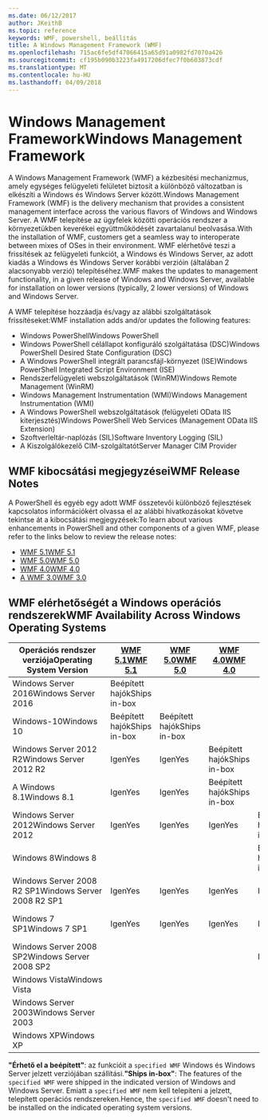 ```yaml
---
ms.date: 06/12/2017
author: JKeithB
ms.topic: reference
keywords: WMF, powershell, beállítás
title: A Windows Management Framework (WMF)
ms.openlocfilehash: 715ac6fe5df47066415a65d91a0982fd7070a426
ms.sourcegitcommit: cf195b090b3223fa4917206dfec7f0b603873cdf
ms.translationtype: MT
ms.contentlocale: hu-HU
ms.lasthandoff: 04/09/2018
---
```

# <a name="windows-management-framework"></a><span data-ttu-id="1df15-103">Windows Management Framework</span><span class="sxs-lookup"><span data-stu-id="1df15-103">Windows Management Framework</span></span>

<span data-ttu-id="1df15-104">A Windows Management Framework (WMF) a kézbesítési mechanizmus, amely egységes felügyeleti felületet biztosít a különböző változatban is elkészíti a Windows és Windows Server között.</span><span class="sxs-lookup"><span data-stu-id="1df15-104">Windows Management Framework (WMF) is the delivery mechanism that provides a consistent management interface across the various flavors of Windows and Windows Server.</span></span>
<span data-ttu-id="1df15-105">A WMF telepítése az ügyfelek közötti operációs rendszer a környezetükben keverékei együttműködését zavartalanul beolvasása.</span><span class="sxs-lookup"><span data-stu-id="1df15-105">With the installation of WMF, customers get a seamless way to interoperate between mixes of OSes in their environment.</span></span>
<span data-ttu-id="1df15-106">WMF elérhetővé teszi a frissítések az felügyeleti funkciót, a Windows és Windows Server, az adott kiadás a Windows és Windows Server korábbi verzióin (általában 2 alacsonyabb verzió) telepítéséhez.</span><span class="sxs-lookup"><span data-stu-id="1df15-106">WMF makes the updates to management functionality, in a given release of Windows and Windows Server, available for installation on lower versions (typically, 2 lower versions) of Windows and Windows Server.</span></span>

<span data-ttu-id="1df15-107">A WMF telepítése hozzáadja és/vagy az alábbi szolgáltatások frissítéseket:</span><span class="sxs-lookup"><span data-stu-id="1df15-107">WMF installation adds and/or updates the following features:</span></span>

- <span data-ttu-id="1df15-108">Windows PowerShell</span><span class="sxs-lookup"><span data-stu-id="1df15-108">Windows PowerShell</span></span>
- <span data-ttu-id="1df15-109">Windows PowerShell célállapot konfiguráló szolgáltatása (DSC)</span><span class="sxs-lookup"><span data-stu-id="1df15-109">Windows PowerShell Desired State Configuration (DSC)</span></span>
- <span data-ttu-id="1df15-110">A Windows PowerShell integrált parancsfájl-környezet (ISE)</span><span class="sxs-lookup"><span data-stu-id="1df15-110">Windows PowerShell Integrated Script Environment (ISE)</span></span>
- <span data-ttu-id="1df15-111">Rendszerfelügyeleti webszolgáltatások (WinRM)</span><span class="sxs-lookup"><span data-stu-id="1df15-111">Windows Remote Management (WinRM)</span></span>
- <span data-ttu-id="1df15-112">Windows Management Instrumentation (WMI)</span><span class="sxs-lookup"><span data-stu-id="1df15-112">Windows Management Instrumentation (WMI)</span></span>
- <span data-ttu-id="1df15-113">A Windows PowerShell webszolgáltatások (felügyeleti OData IIS kiterjesztés)</span><span class="sxs-lookup"><span data-stu-id="1df15-113">Windows PowerShell Web Services (Management OData IIS Extension)</span></span>
- <span data-ttu-id="1df15-114">Szoftverleltár-naplózás (SIL)</span><span class="sxs-lookup"><span data-stu-id="1df15-114">Software Inventory Logging (SIL)</span></span>
- <span data-ttu-id="1df15-115">A Kiszolgálókezelő CIM-szolgáltatót</span><span class="sxs-lookup"><span data-stu-id="1df15-115">Server Manager CIM Provider</span></span>

## <a name="wmf-release-notes"></a><span data-ttu-id="1df15-116">WMF kibocsátási megjegyzései</span><span class="sxs-lookup"><span data-stu-id="1df15-116">WMF Release Notes</span></span>

<span data-ttu-id="1df15-117">A PowerShell és egyéb egy adott WMF összetevői különböző fejlesztések kapcsolatos információkért olvassa el az alábbi hivatkozásokat követve tekintse át a kibocsátási megjegyzések:</span><span class="sxs-lookup"><span data-stu-id="1df15-117">To learn about various enhancements in PowerShell and other components of a given WMF, please refer to the links below to review the release notes:</span></span>

- [<span data-ttu-id="1df15-118">WMF 5.1</span><span class="sxs-lookup"><span data-stu-id="1df15-118">WMF 5.1</span></span>](5.1/release-notes.md)
- [<span data-ttu-id="1df15-119">WMF 5.0</span><span class="sxs-lookup"><span data-stu-id="1df15-119">WMF 5.0</span></span>](5.0/releasenotes.md)
- [<span data-ttu-id="1df15-120">WMF 4.0</span><span class="sxs-lookup"><span data-stu-id="1df15-120">WMF 4.0</span></span>](https://download.microsoft.com/download/3/D/6/3D61D262-8549-4769-A660-230B67E15B25/Windows%20Management%20Framework%204%200%20Release%20Notes.docx)
- [<span data-ttu-id="1df15-121">A WMF 3.0</span><span class="sxs-lookup"><span data-stu-id="1df15-121">WMF 3.0</span></span>](https://download.microsoft.com/download/E/7/6/E76850B8-DA6E-4FF5-8CCE-A24FC513FD16/WMF%203%20Release%20Notes.docx)

## <a name="wmf-availability-across-windows-operating-systems"></a><span data-ttu-id="1df15-122">WMF elérhetőségét a Windows operációs rendszerek</span><span class="sxs-lookup"><span data-stu-id="1df15-122">WMF Availability Across Windows Operating Systems</span></span>

| <span data-ttu-id="1df15-123">Operációs rendszer verziója</span><span class="sxs-lookup"><span data-stu-id="1df15-123">Operating System Version</span></span> | [<span data-ttu-id="1df15-124">WMF 5.1</span><span class="sxs-lookup"><span data-stu-id="1df15-124">WMF 5.1</span></span>](https://aka.ms/wmf51download) | [<span data-ttu-id="1df15-125">WMF 5.0</span><span class="sxs-lookup"><span data-stu-id="1df15-125">WMF 5.0</span></span>](https://aka.ms/wmf5download) | [<span data-ttu-id="1df15-126">WMF 4.0</span><span class="sxs-lookup"><span data-stu-id="1df15-126">WMF 4.0</span></span>](https://aka.ms/wmf4download) |  [<span data-ttu-id="1df15-127">A WMF 3.0</span><span class="sxs-lookup"><span data-stu-id="1df15-127">WMF 3.0</span></span>](https://aka.ms/wmf3download) | [<span data-ttu-id="1df15-128">WMF 2.0</span><span class="sxs-lookup"><span data-stu-id="1df15-128">WMF 2.0</span></span>](https://aka.ms/wmf2download) |
| ------------------------ | ----------- | ----------- | ----------- | ------------ |  ------------- |
| <span data-ttu-id="1df15-129">Windows Server 2016</span><span class="sxs-lookup"><span data-stu-id="1df15-129">Windows Server 2016</span></span> | <span data-ttu-id="1df15-130">Beépített hajók</span><span class="sxs-lookup"><span data-stu-id="1df15-130">Ships in-box</span></span> |  |  |  |  |
| <span data-ttu-id="1df15-131">Windows-10</span><span class="sxs-lookup"><span data-stu-id="1df15-131">Windows 10</span></span> | <span data-ttu-id="1df15-132">Beépített hajók</span><span class="sxs-lookup"><span data-stu-id="1df15-132">Ships in-box</span></span> | <span data-ttu-id="1df15-133">Beépített hajók</span><span class="sxs-lookup"><span data-stu-id="1df15-133">Ships in-box</span></span>  | | | |
| <span data-ttu-id="1df15-134">Windows Server 2012 R2</span><span class="sxs-lookup"><span data-stu-id="1df15-134">Windows Server 2012 R2</span></span>| <span data-ttu-id="1df15-135">Igen</span><span class="sxs-lookup"><span data-stu-id="1df15-135">Yes</span></span> | <span data-ttu-id="1df15-136">Igen</span><span class="sxs-lookup"><span data-stu-id="1df15-136">Yes</span></span> | <span data-ttu-id="1df15-137">Beépített hajók</span><span class="sxs-lookup"><span data-stu-id="1df15-137">Ships in-box</span></span> |  |  |
| <span data-ttu-id="1df15-138">A Windows 8.1</span><span class="sxs-lookup"><span data-stu-id="1df15-138">Windows 8.1</span></span> | <span data-ttu-id="1df15-139">Igen</span><span class="sxs-lookup"><span data-stu-id="1df15-139">Yes</span></span> | <span data-ttu-id="1df15-140">Igen</span><span class="sxs-lookup"><span data-stu-id="1df15-140">Yes</span></span> |  <span data-ttu-id="1df15-141">Beépített hajók</span><span class="sxs-lookup"><span data-stu-id="1df15-141">Ships in-box</span></span> |  |  |
| <span data-ttu-id="1df15-142">Windows Server 2012</span><span class="sxs-lookup"><span data-stu-id="1df15-142">Windows Server 2012</span></span> | <span data-ttu-id="1df15-143">Igen</span><span class="sxs-lookup"><span data-stu-id="1df15-143">Yes</span></span> | <span data-ttu-id="1df15-144">Igen</span><span class="sxs-lookup"><span data-stu-id="1df15-144">Yes</span></span> | <span data-ttu-id="1df15-145">Igen</span><span class="sxs-lookup"><span data-stu-id="1df15-145">Yes</span></span> |  <span data-ttu-id="1df15-146">Beépített hajók</span><span class="sxs-lookup"><span data-stu-id="1df15-146">Ships in-box</span></span> | |
| <span data-ttu-id="1df15-147">Windows 8</span><span class="sxs-lookup"><span data-stu-id="1df15-147">Windows 8</span></span> |  |  |  | <span data-ttu-id="1df15-148">Beépített hajók</span><span class="sxs-lookup"><span data-stu-id="1df15-148">Ships in-box</span></span> | |
| <span data-ttu-id="1df15-149">Windows Server 2008 R2 SP1</span><span class="sxs-lookup"><span data-stu-id="1df15-149">Windows Server 2008 R2 SP1</span></span> | <span data-ttu-id="1df15-150">Igen</span><span class="sxs-lookup"><span data-stu-id="1df15-150">Yes</span></span> | <span data-ttu-id="1df15-151">Igen</span><span class="sxs-lookup"><span data-stu-id="1df15-151">Yes</span></span> | <span data-ttu-id="1df15-152">Igen</span><span class="sxs-lookup"><span data-stu-id="1df15-152">Yes</span></span> |  <span data-ttu-id="1df15-153">Igen</span><span class="sxs-lookup"><span data-stu-id="1df15-153">Yes</span></span>| <span data-ttu-id="1df15-154">Beépített hajók</span><span class="sxs-lookup"><span data-stu-id="1df15-154">Ships in-box</span></span> |
| <span data-ttu-id="1df15-155">Windows 7 SP1</span><span class="sxs-lookup"><span data-stu-id="1df15-155">Windows 7 SP1</span></span>  | <span data-ttu-id="1df15-156">Igen</span><span class="sxs-lookup"><span data-stu-id="1df15-156">Yes</span></span> | <span data-ttu-id="1df15-157">Igen</span><span class="sxs-lookup"><span data-stu-id="1df15-157">Yes</span></span> | <span data-ttu-id="1df15-158">Igen</span><span class="sxs-lookup"><span data-stu-id="1df15-158">Yes</span></span> | <span data-ttu-id="1df15-159">Igen</span><span class="sxs-lookup"><span data-stu-id="1df15-159">Yes</span></span> | <span data-ttu-id="1df15-160">Beépített hajók</span><span class="sxs-lookup"><span data-stu-id="1df15-160">Ships in-box</span></span> |
| <span data-ttu-id="1df15-161">Windows Server 2008 SP2</span><span class="sxs-lookup"><span data-stu-id="1df15-161">Windows Server 2008 SP2</span></span> | | | | <span data-ttu-id="1df15-162">Igen</span><span class="sxs-lookup"><span data-stu-id="1df15-162">Yes</span></span> | <span data-ttu-id="1df15-163">Igen</span><span class="sxs-lookup"><span data-stu-id="1df15-163">Yes</span></span> |
| <span data-ttu-id="1df15-164">Windows Vista</span><span class="sxs-lookup"><span data-stu-id="1df15-164">Windows Vista</span></span> | | | | | <span data-ttu-id="1df15-165">Igen</span><span class="sxs-lookup"><span data-stu-id="1df15-165">Yes</span></span> |
| <span data-ttu-id="1df15-166">Windows Server 2003</span><span class="sxs-lookup"><span data-stu-id="1df15-166">Windows Server 2003</span></span>| | | |  | <span data-ttu-id="1df15-167">Igen</span><span class="sxs-lookup"><span data-stu-id="1df15-167">Yes</span></span> |
| <span data-ttu-id="1df15-168">Windows XP</span><span class="sxs-lookup"><span data-stu-id="1df15-168">Windows XP</span></span> | | | |  | <span data-ttu-id="1df15-169">Igen</span><span class="sxs-lookup"><span data-stu-id="1df15-169">Yes</span></span> |

<span data-ttu-id="1df15-170">**"Érhető el a beépített"**: az funkcióit a `specified WMF` Windows és Windows Server jelzett verziójában szállítási.</span><span class="sxs-lookup"><span data-stu-id="1df15-170">**"Ships in-box"**: The features of the `specified WMF` were shipped in the indicated version of  Windows and Windows Server.</span></span>
<span data-ttu-id="1df15-171">Emiatt a `specified WMF` nem kell telepíteni a jelzett, telepített operációs rendszereken.</span><span class="sxs-lookup"><span data-stu-id="1df15-171">Hence, the `specified WMF` doesn't need to be installed on the indicated operating system versions.</span></span>